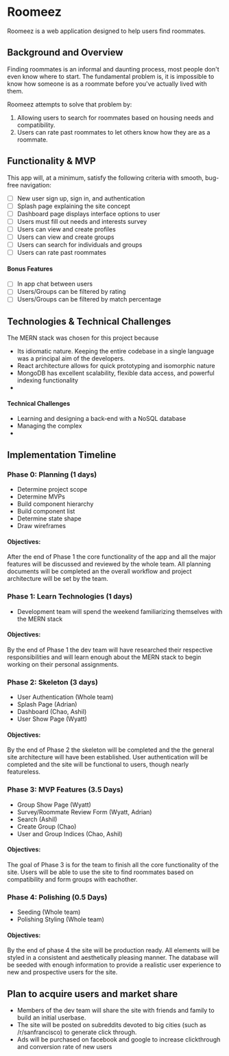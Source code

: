 # Roomeez
Roomeez is a web application designed to help users find roommates.

## Background and Overview
Finding roommates is an informal and daunting process, most people don't even know where to start. The fundamental problem is, it is impossible to know how someone is as a roommate before you've actually lived with them.

Roomeez attempts to solve that problem by:
1. Allowing users to search for roommates based on housing needs and compatibility.
2. Users can rate past roommates to let others know how they are as a roommate.

## Functionality & MVP
This app will, at a minimum, satisfy the following criteria with smooth, bug-free navigation:
- [ ] New user sign up, sign in, and authentication
- [ ] Splash page explaining the site concept
- [ ] Dashboard page displays interface options to user
- [ ] Users must fill out needs and interests survey
- [ ] Users can view and create profiles
- [ ] Users can view and create groups
- [ ] Users can search for individuals and groups
- [ ] Users can rate past roommates

#### Bonus Features
- [ ] In app chat between users
- [ ] Users/Groups can be filtered by rating
- [ ] Users/Groups can be filtered by match percentage

## Technologies & Technical Challenges
The MERN stack was chosen for this project because
* Its idiomatic nature. Keeping the entire codebase in a single language was a principal aim of the developers.
* React architecture allows for quick prototyping and isomorphic nature
* MongoDB has excellent scalability, flexible data access, and powerful indexing functionality
*


#### Technical Challenges
* Learning and designing a back-end with a NoSQL database
* Managing the complex
*

## Implementation Timeline
### Phase 0: Planning (1 days)
* Determine project scope
* Determine MVPs
* Build component hierarchy
* Build component list
* Determine state shape
* Draw wireframes

#### Objectives:
After the end of Phase 1 the core functionality of the app and all the major features will be discussed and reviewed by the whole team. All planning documents will be completed an the overall workflow and project architecture will be set by the team.

### Phase 1: Learn Technologies (1 days)
* Development team will spend the weekend familiarizing themselves with the MERN stack

#### Objectives:
By the end of Phase 1 the dev team will have researched their respective responsibilities and will learn enough about the MERN stack to begin working on their personal assignments.

### Phase 2: Skeleton (3 days)
* User Authentication (Whole team)
* Splash Page (Adrian)
* Dashboard (Chao, Ashil)
* User Show Page (Wyatt)

#### Objectives:
By the end of Phase 2 the skeleton will be completed and the the general site architecture will have been established. User authentication will be completed and the site will be functional to users, though nearly featureless.

### Phase 3: MVP Features (3.5 Days)
* Group Show Page (Wyatt)
* Survey/Roommate Review Form (Wyatt, Adrian)
* Search (Ashil)
* Create Group (Chao)
* User and Group Indices (Chao, Ashil)

#### Objectives:
The goal of Phase 3 is for the team to finish all the core functionality of the site. Users will be able to use the site to find roommates based on compatibility and form groups with eachother.

### Phase 4: Polishing (0.5 Days)
* Seeding (Whole team)
* Polishing Styling (Whole team)

#### Objectives:
By the end of phase 4 the site will be production ready. All elements will be styled in a consistent and aesthetically pleasing manner. The database will be seeded with enough information to provide a realistic user experience to new and prospective users for the site.

## Plan to acquire users and market share
* Members of the dev team will share the site with friends and family to build an initial userbase.
* The site will be posted on subreddits devoted to big cities (such as /r/sanfrancisco) to generate click through.
* Ads will be purchased on facebook and google to increase clickthrough and conversion rate of new users
